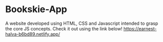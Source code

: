 # Bookskie-App

A website developed using HTML, CSS and Javascript intended to grasp the core JS concepts. Check it out using the link below!
https://earnest-halva-b6bd89.netlify.app/
